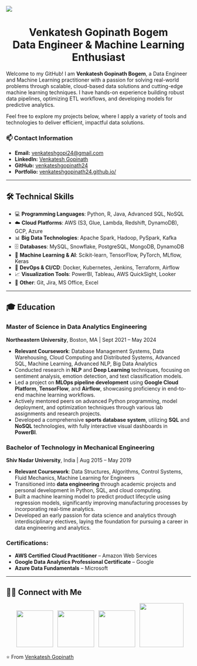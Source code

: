   ![](https://komarev.com/ghpvc/?username=venkateshgopinath24)

<h1 align="center">
<strong> Venkatesh Gopinath Bogem <br> Data Engineer & Machine Learning Enthusiast</strong>
</h1>

Welcome to my GitHub! I am **Venkatesh Gopinath Bogem**, a Data Engineer and Machine Learning practitioner with a passion for solving real-world problems through scalable, cloud-based data solutions and cutting-edge machine learning techniques. I have hands-on experience building robust data pipelines, optimizing ETL workflows, and developing models for predictive analytics.

Feel free to explore my projects below, where I apply a variety of tools and technologies to deliver efficient, impactful data solutions.

### 📫 Contact Information
- **Email:** [venkateshgopi24@gmail.com](mailto:venkateshgopi24@gmail.com)
- **LinkedIn:** [Venkatesh Gopinath](https://www.linkedin.com/in/venkatesh-gopinath/)
- **GitHub:** [venkateshgopinath24](https://github.com/venkateshgopinath24)
- **Portfolio:** [venkateshgopinath24.github.io/](https://venkateshgopinath24.github.io/)

---
## 🛠 Technical Skills

- 💻 **Programming Languages**: Python, R, Java, Advanced SQL, NoSQL
- ☁️ **Cloud Platforms**: AWS (S3, Glue, Lambda, Redshift, DynamoDB), GCP, Azure
- 📊 **Big Data Technologies**: Apache Spark, Hadoop, PySpark, Kafka
- 🗄️ **Databases**: MySQL, Snowflake, PostgreSQL, MongoDB, DynamoDB
- 🤖 **Machine Learning & AI**: Scikit-learn, TensorFlow, PyTorch, MLflow, Keras
- 🚀 **DevOps & CI/CD**: Docker, Kubernetes, Jenkins, Terraform, Airflow
- 📈 **Visualization Tools**: PowerBI, Tableau, AWS QuickSight, Looker
- 🔧 **Other**: Git, Jira, MS Office, Excel
---

## 🎓 Education

### **Master of Science in Data Analytics Engineering**  
**Northeastern University**, Boston, MA | Sept 2021 – May 2024  
- **Relevant Coursework**: Database Management Systems, Data Warehousing, Cloud Computing and Distributed Systems, Advanced SQL, Machine Learning, Advanced NLP, Big Data Analytics
- Conducted research in **NLP** and **Deep Learning** techniques, focusing on sentiment analysis, emotion detection, and text classification models.
- Led a project on **MLOps pipeline development** using **Google Cloud Platform**, **TensorFlow**, and **Airflow**, showcasing proficiency in end-to-end machine learning workflows.
- Actively mentored peers on advanced Python programming, model deployment, and optimization techniques through various lab assignments and research projects.
- Developed a comprehensive **sports database system**, utilizing **SQL** and **NoSQL** technologies, with fully interactive visual dashboards in **PowerBI**.

### **Bachelor of Technology in Mechanical Engineering**  
**Shiv Nadar University**, India | Aug 2015 – May 2019  
- **Relevant Coursework**: Data Structures, Algorithms, Control Systems, Fluid Mechanics, Machine Learning for Engineers
- Transitioned into **data engineering** through academic projects and personal development in Python, SQL, and cloud computing.
- Built a machine learning model to predict product lifecycle using regression models, significantly improving manufacturing processes by incorporating real-time analytics.
- Developed an early passion for data science and analytics through interdisciplinary electives, laying the foundation for pursuing a career in data engineering and analytics.

### **Certifications**:
- **AWS Certified Cloud Practitioner** – Amazon Web Services  
- **Google Data Analytics Professional Certificate** – Google  
- **Azure Data Fundamentals** – Microsoft
---
## 🤝🏻 Connect with Me

<p align="center">
&nbsp; <a href="https://www.instagram.com/okay_venky/" target="_blank" rel="noopener noreferrer"><img src="https://upload.wikimedia.org/wikipedia/commons/thumb/9/95/Instagram_logo_2022.svg/2048px-Instagram_logo_2022.svg.png" width="100" /></a>  
&nbsp; <a href="https://www.linkedin.com/in/venkatesh-gopinath/" target="_blank" rel="noopener noreferrer"><img src="https://cdn-icons-png.flaticon.com/512/174/174857.png" width="100" /></a>
&nbsp; <a href="mailto:bogem.v@northeastern.edu" target="_blank" rel="noopener noreferrer"><img src="https://i.ibb.co/yd47Syb/outlook-image.png"  width="100" /></a></a>
&nbsp; <a href="mailto:venkateshgopi24@gmail.com" target="_blank" rel="noopener noreferrer"><img src="https://i.ibb.co/PFkxDqt/Gmail-Logo.png"  width="120" /></a>
</p>

⭐️ From [Venkatesh Gopinath](https://github.com/venkateshgopinath24)
